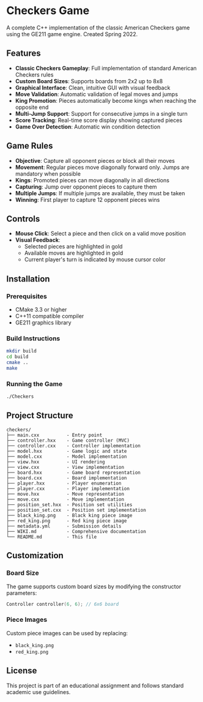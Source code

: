 # Checkers Game

A complete C++ implementation of the classic American Checkers game using the GE211 game engine. Created Spring 2022. 

## Features

- **Classic Checkers Gameplay**: Full implementation of standard American Checkers rules
- **Custom Board Sizes**: Supports boards from 2x2 up to 8x8
- **Graphical Interface**: Clean, intuitive GUI with visual feedback
- **Move Validation**: Automatic validation of legal moves and jumps
- **King Promotion**: Pieces automatically become kings when reaching the opposite end
- **Multi-Jump Support**: Support for consecutive jumps in a single turn
- **Score Tracking**: Real-time score display showing captured pieces
- **Game Over Detection**: Automatic win condition detection

## Game Rules

- **Objective**: Capture all opponent pieces or block all their moves
- **Movement**: Regular pieces move diagonally forward only. Jumps are mandatory when possible
- **Kings**: Promoted pieces can move diagonally in all directions
- **Capturing**: Jump over opponent pieces to capture them
- **Multiple Jumps**: If multiple jumps are available, they must be taken
- **Winning**: First player to capture 12 opponent pieces wins

## Controls

- **Mouse Click**: Select a piece and then click on a valid move position
- **Visual Feedback**: 
  - Selected pieces are highlighted in gold
  - Available moves are highlighted in gold
  - Current player's turn is indicated by mouse cursor color

## Installation

### Prerequisites

- CMake 3.3 or higher
- C++11 compatible compiler
- GE211 graphics library

### Build Instructions

```bash
mkdir build
cd build
cmake ..
make
```

### Running the Game

```bash
./Checkers
```

## Project Structure

```
checkers/
├── main.cxx          - Entry point
├── controller.hxx    - Game controller (MVC)
├── controller.cxx    - Controller implementation
├── model.hxx         - Game logic and state
├── model.cxx         - Model implementation
├── view.hxx          - UI rendering
├── view.cxx          - View implementation
├── board.hxx         - Game board representation
├── board.cxx         - Board implementation
├── player.hxx        - Player enumeration
├── player.cxx        - Player implementation
├── move.hxx          - Move representation
├── move.cxx          - Move implementation
├── position_set.hxx  - Position set utilities
├── position_set.cxx  - Position set implementation
├── black_king.png    - Black king piece image
├── red_king.png      - Red king piece image
├── metadata.yml      - Submission details
├── WIKI.md           - Comprehensive documentation
└── README.md         - This file

```

## Customization

### Board Size

The game supports custom board sizes by modifying the constructor parameters:

```cpp
Controller controller(6, 6); // 6x6 board
```

### Piece Images

Custom piece images can be used by replacing:
- `black_king.png`
- `red_king.png`


## License

This project is part of an educational assignment and follows standard academic use guidelines.